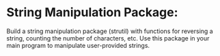 # String Manipulation Package:

Build a string manipulation package (strutil) with functions for reversing a string, counting the number of characters, etc. Use this package in your main program to manipulate user-provided strings.